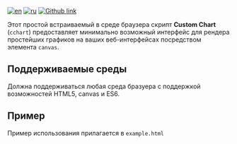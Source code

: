 [![en](https://img.shields.io/badge/lang-English%20%F0%9F%87%AC%F0%9F%87%A7-white)](README-EN.md) [![ru](https://img.shields.io/badge/%D1%8F%D0%B7%D1%8B%D0%BA-%D0%A0%D1%83%D1%81%D1%81%D0%BA%D0%B8%D0%B9%20%F0%9F%87%B7%F0%9F%87%BA-white)](README.md) [![Github link](https://img.shields.io/badge/github-gray)](https://github.com/vlad441/cchart)

Этот простой встраиваемый в среде браузера скрипт **Custom Chart** (`cchart`) предоставляет минимально возможный интерфейс для рендера простейших графиков на ваших веб-интерфейсах посредством элемента `canvas`.

## Поддерживаемые среды
Должна поддерживаться любая среда бразуера с поддержкой возможностей HTML5, canvas и ES6.

## Пример
Пример использования прилагается в `example.html`
